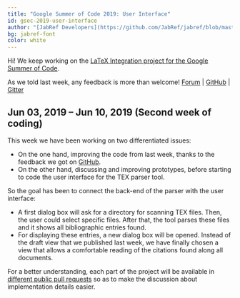 ```yaml
---
title: "Google Summer of Code 2019: User Interface"
id: gsoc-2019-user-interface
author: "[JabRef Developers](https://github.com/JabRef/jabref/blob/master/DEVELOPERS)"
bg: jabref-font
color: white
---
```


Hi!
We keep working on the [LaTeX Integration project for the Google Summer of Code](https://summerofcode.withgoogle.com/projects/#6055042405105664).

As we told last week, any feedback is more than welcome!
[Forum](http://discourse.jabref.org/t/project-latex-integration-please-give-us-your-feedback/1660) |
[GitHub](https://github.com/JabRef/jabref/pull/5011) |
[Gitter](https://gitter.im/JabRef/jabref)

## Jun 03, 2019 – Jun 10, 2019 (Second week of coding)

This week we have been working on two differentiated issues:
- On the one hand, improving the code from last week, thanks to the feedback we got on [GitHub](https://github.com/JabRef/jabref/pull/5011).
- On the other hand, discussing and improving prototypes, before starting to code the user interface for the TEX parser tool.

So the goal has been to connect the back-end of the parser with the user interface:
- A first dialog box will ask for a directory for scanning TEX files.
Then, the user could select specific files.
After that, the tool parses these files and it shows all bibliographic entries found.
- For displaying these entries, a new dialog box will be opened.
Instead of the draft view that we published last week, we have finally chosen a view that allows a comfortable reading of the citations found along all documents.

For a better understanding, each part of the project will be available in [different public pull requests](https://github.com/JabRef/jabref/pulls) so as to make the discussion about implementation details easier.